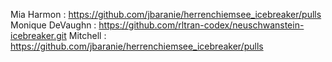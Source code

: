 Mia Harmon : https://github.com/jbaranie/herrenchiemsee_icebreaker/pulls
Monique DeVaughn : https://github.com/rltran-codex/neuschwanstein-icebreaker.git
Mitchell : https://github.com/jbaranie/herrenchiemsee_icebreaker/pulls
